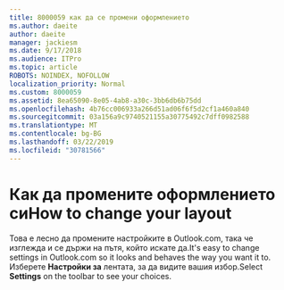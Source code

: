 ```yaml
---
title: 8000059 как да се промени оформлението
ms.author: daeite
author: daeite
manager: jackiesm
ms.date: 9/17/2018
ms.audience: ITPro
ms.topic: article
ROBOTS: NOINDEX, NOFOLLOW
localization_priority: Normal
ms.custom: 8000059
ms.assetid: 8ea65090-8e05-4ab8-a30c-3bb6db6b75dd
ms.openlocfilehash: 4b76cc006933a266d51ad06f6f5d2cf1a460a840
ms.sourcegitcommit: 03a156a9c9740521155a30775492c7dff0982588
ms.translationtype: MT
ms.contentlocale: bg-BG
ms.lasthandoff: 03/22/2019
ms.locfileid: "30781566"
---
```

# <a name="how-to-change-your-layout"></a><span data-ttu-id="03b4c-102">Как да промените оформлението си</span><span class="sxs-lookup"><span data-stu-id="03b4c-102">How to change your layout</span></span>

<span data-ttu-id="03b4c-103">Това е лесно да промените настройките в Outlook.com, така че изглежда и се държи на пътя, който искате да.</span><span class="sxs-lookup"><span data-stu-id="03b4c-103">It's easy to change settings in Outlook.com so it looks and behaves the way you want it to.</span></span> <span data-ttu-id="03b4c-104">Изберете **Настройки за** лентата, за да видите вашия избор.</span><span class="sxs-lookup"><span data-stu-id="03b4c-104">Select **Settings** on the toolbar to see your choices.</span></span> 
  

